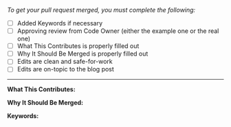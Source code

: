 _To get your pull request merged, you must complete the following:_
- [ ] Added Keywords if necessary
- [ ] Approving review from Code Owner (either the example one or the real one)
- [ ] What This Contributes is properly filled out
- [ ] Why It Should Be Merged is properly filled out
- [ ] Edits are clean and safe-for-work
- [ ] Edits are on-topic to the blog post

***

**What This Contributes:**
<!--
Put a description of what this pull request adds. Don't just say "Title". Think about it like a documentation for MongoDB. Not short. Long!
Here's another example of something long:
https://github.com/JavascriptLearner815/custom-programming-language/wiki/Console.Logging
-->

**Why It Should Be Merged:**
<!--
Why do these contributions matter?
Are there enough changed?
Is it helpful?
Why shouldn't the original content stay as it was?
-->

**Keywords:**
<!--
https://docs.github.com/en/github/managing-your-work-on-github/linking-a-pull-request-to-an-issue#linking-a-pull-request-to-an-issue-using-a-keyword
-->
